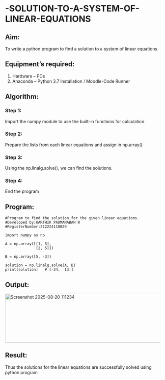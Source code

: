 # -SOLUTION-TO-A-SYSTEM-OF-LINEAR-EQUATIONS
## Aim:
To write a python program to find a solution to a system of linear equations.
## Equipment’s required:
1. 	Hardware – PCs
2. 	Anaconda – Python 3.7 Installation / Moodle-Code Runner
## Algorithm:
### Step 1: 
Import the numpy module to use the built-in functions for calculation
### Step 2: 
Prepare the lists from each linear equations and assign in np.array()
### Step 3: 
Using the np.linalg.solve(), we can find the solutions.
### Step 4: 
End the program
## Program:
```
#Program to find the solution for the given linear equations.
#Developed by:KARTHIK PADMANABAN R 
#RegisterNumber:212224110029

import numpy as np

A = np.array([[1, 3],
              [2, 5]])

B = np.array([5, -3])

solution = np.linalg.solve(A, B)
print(solution)   # [-34.  13.]
```
## Output:
<img width="1243" height="159" alt="Screenshot 2025-08-20 111234" src="https://github.com/user-attachments/assets/1c0fff11-123e-47e1-805b-3c4475f4c06e" />

## Result: 
Thus the solutions for the linear equations are successfully solved using python program

